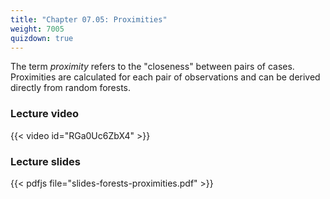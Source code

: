 ```yaml
---
title: "Chapter 07.05: Proximities"
weight: 7005
quizdown: true
---
```

The term *proximity* refers to the "closeness" between pairs of cases. Proximities are calculated for each pair of observations and can be derived directly from random forests.

<!--more-->

### Lecture video

{{< video id="RGa0Uc6ZbX4" >}}

### Lecture slides

{{< pdfjs file="slides-forests-proximities.pdf" >}}
